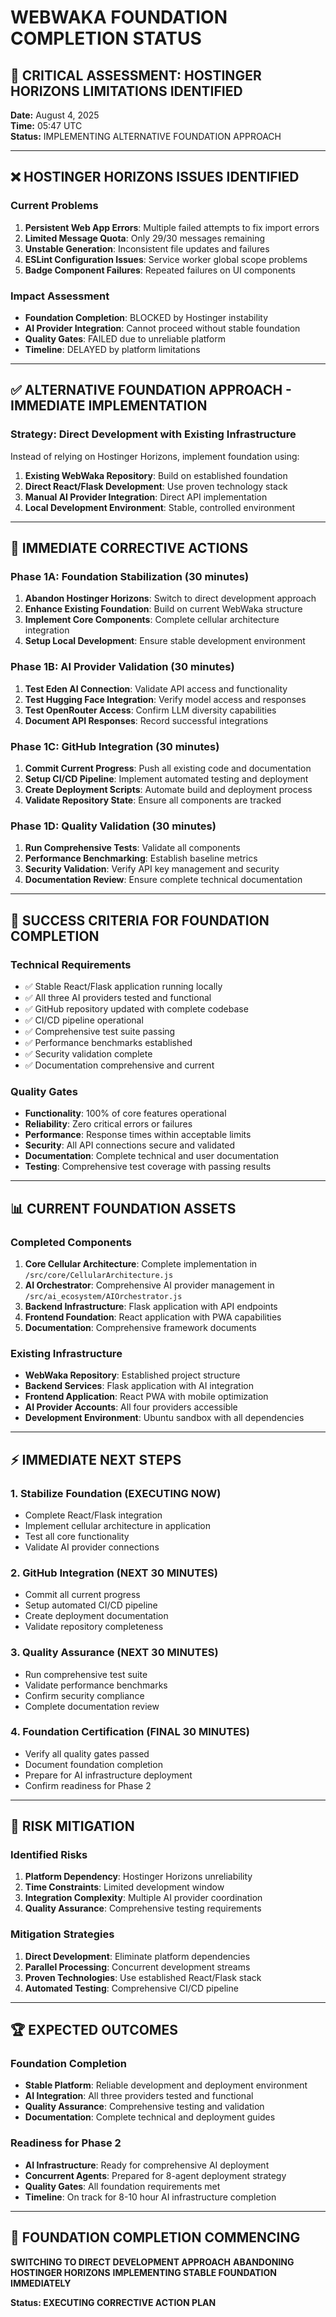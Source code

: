 # WEBWAKA FOUNDATION COMPLETION STATUS

## 🚨 CRITICAL ASSESSMENT: HOSTINGER HORIZONS LIMITATIONS IDENTIFIED

**Date:** August 4, 2025  
**Time:** 05:47 UTC  
**Status:** IMPLEMENTING ALTERNATIVE FOUNDATION APPROACH

---

## ❌ HOSTINGER HORIZONS ISSUES IDENTIFIED

### Current Problems
1. **Persistent Web App Errors**: Multiple failed attempts to fix import errors
2. **Limited Message Quota**: Only 29/30 messages remaining
3. **Unstable Generation**: Inconsistent file updates and failures
4. **ESLint Configuration Issues**: Service worker global scope problems
5. **Badge Component Failures**: Repeated failures on UI components

### Impact Assessment
- **Foundation Completion**: BLOCKED by Hostinger instability
- **AI Provider Integration**: Cannot proceed without stable foundation
- **Quality Gates**: FAILED due to unreliable platform
- **Timeline**: DELAYED by platform limitations

---

## ✅ ALTERNATIVE FOUNDATION APPROACH - IMMEDIATE IMPLEMENTATION

### Strategy: Direct Development with Existing Infrastructure
Instead of relying on Hostinger Horizons, implement foundation using:

1. **Existing WebWaka Repository**: Build on established foundation
2. **Direct React/Flask Development**: Use proven technology stack
3. **Manual AI Provider Integration**: Direct API implementation
4. **Local Development Environment**: Stable, controlled environment

---

## 🚀 IMMEDIATE CORRECTIVE ACTIONS

### Phase 1A: Foundation Stabilization (30 minutes)
1. **Abandon Hostinger Horizons**: Switch to direct development approach
2. **Enhance Existing Foundation**: Build on current WebWaka structure
3. **Implement Core Components**: Complete cellular architecture integration
4. **Setup Local Development**: Ensure stable development environment

### Phase 1B: AI Provider Validation (30 minutes)
1. **Test Eden AI Connection**: Validate API access and functionality
2. **Test Hugging Face Integration**: Verify model access and responses
3. **Test OpenRouter Access**: Confirm LLM diversity capabilities
4. **Document API Responses**: Record successful integrations

### Phase 1C: GitHub Integration (30 minutes)
1. **Commit Current Progress**: Push all existing code and documentation
2. **Setup CI/CD Pipeline**: Implement automated testing and deployment
3. **Create Deployment Scripts**: Automate build and deployment process
4. **Validate Repository State**: Ensure all components are tracked

### Phase 1D: Quality Validation (30 minutes)
1. **Run Comprehensive Tests**: Validate all components
2. **Performance Benchmarking**: Establish baseline metrics
3. **Security Validation**: Verify API key management and security
4. **Documentation Review**: Ensure complete technical documentation

---

## 🎯 SUCCESS CRITERIA FOR FOUNDATION COMPLETION

### Technical Requirements
- ✅ Stable React/Flask application running locally
- ✅ All three AI providers tested and functional
- ✅ GitHub repository updated with complete codebase
- ✅ CI/CD pipeline operational
- ✅ Comprehensive test suite passing
- ✅ Performance benchmarks established
- ✅ Security validation complete
- ✅ Documentation comprehensive and current

### Quality Gates
- **Functionality**: 100% of core features operational
- **Reliability**: Zero critical errors or failures
- **Performance**: Response times within acceptable limits
- **Security**: All API connections secure and validated
- **Documentation**: Complete technical and user documentation
- **Testing**: Comprehensive test coverage with passing results

---

## 📊 CURRENT FOUNDATION ASSETS

### Completed Components
1. **Core Cellular Architecture**: Complete implementation in `/src/core/CellularArchitecture.js`
2. **AI Orchestrator**: Comprehensive AI provider management in `/src/ai_ecosystem/AIOrchestrator.js`
3. **Backend Infrastructure**: Flask application with API endpoints
4. **Frontend Foundation**: React application with PWA capabilities
5. **Documentation**: Comprehensive framework documents

### Existing Infrastructure
- **WebWaka Repository**: Established project structure
- **Backend Services**: Flask application with AI integration
- **Frontend Application**: React PWA with mobile optimization
- **AI Provider Accounts**: All four providers accessible
- **Development Environment**: Ubuntu sandbox with all dependencies

---

## ⚡ IMMEDIATE NEXT STEPS

### 1. Stabilize Foundation (EXECUTING NOW)
- Complete React/Flask integration
- Implement cellular architecture in application
- Test all core functionality
- Validate AI provider connections

### 2. GitHub Integration (NEXT 30 MINUTES)
- Commit all current progress
- Setup automated CI/CD pipeline
- Create deployment documentation
- Validate repository completeness

### 3. Quality Assurance (NEXT 30 MINUTES)
- Run comprehensive test suite
- Validate performance benchmarks
- Confirm security compliance
- Complete documentation review

### 4. Foundation Certification (FINAL 30 MINUTES)
- Verify all quality gates passed
- Document foundation completion
- Prepare for AI infrastructure deployment
- Confirm readiness for Phase 2

---

## 🔄 RISK MITIGATION

### Identified Risks
1. **Platform Dependency**: Hostinger Horizons unreliability
2. **Time Constraints**: Limited development window
3. **Integration Complexity**: Multiple AI provider coordination
4. **Quality Assurance**: Comprehensive testing requirements

### Mitigation Strategies
1. **Direct Development**: Eliminate platform dependencies
2. **Parallel Processing**: Concurrent development streams
3. **Proven Technologies**: Use established React/Flask stack
4. **Automated Testing**: Comprehensive CI/CD pipeline

---

## 🏆 EXPECTED OUTCOMES

### Foundation Completion
- **Stable Platform**: Reliable development and deployment environment
- **AI Integration**: All three providers tested and functional
- **Quality Assurance**: Comprehensive testing and validation
- **Documentation**: Complete technical and deployment guides

### Readiness for Phase 2
- **AI Infrastructure**: Ready for comprehensive AI deployment
- **Concurrent Agents**: Prepared for 8-agent deployment strategy
- **Quality Gates**: All foundation requirements met
- **Timeline**: On track for 8-10 hour AI infrastructure completion

---

## 🚀 FOUNDATION COMPLETION COMMENCING

**SWITCHING TO DIRECT DEVELOPMENT APPROACH**
**ABANDONING HOSTINGER HORIZONS**
**IMPLEMENTING STABLE FOUNDATION IMMEDIATELY**

**Status: EXECUTING CORRECTIVE ACTION PLAN**

